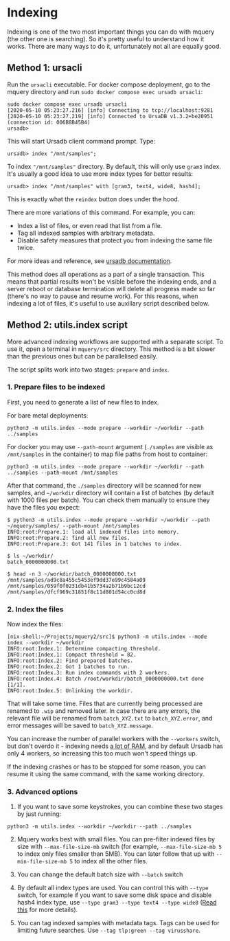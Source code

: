 # Indexing

Indexing is one of the two most important things you can do with mquery
(the other one is searching). So it's pretty useful to understand how it works.
There are many ways to do it, unfortunately not all are equally good.

## Method 1: ursacli

Run the `ursacli` executable. For docker compose deployment, go to the mquery
directory and run `sudo docker compose exec ursadb ursacli`:

```
sudo docker compose exec ursadb ursacli
[2020-05-10 05:23:27.216] [info] Connecting to tcp://localhost:9281
[2020-05-10 05:23:27.219] [info] Connected to UrsaDB v1.3.2+be20951 (connection id: 006B8B45B4)
ursadb>
```

This will start Ursadb client command prompt. Type:

```
ursadb> index "/mnt/samples";
```

To index `"/mnt/samples"` directory. By default, this will only use `gram3` index.
It's usually a good idea to use more index types for better results:


```
ursadb> index "/mnt/samples" with [gram3, text4, wide8, hash4];
```

This is exactly what the `reindex` button does under the hood.

There are more variations of this command. For example, you can:
 - Index a list of files, or even read that list from a file. 
 - Tag all indexed samples with arbitrary metadata.
 - Disable safety measures that protect you from indexing the same file twice.

For more ideas and reference, see
[ursadb documentation](https://github.com/CERT-Polska/ursadb).

This method does all operations as a part of a single transaction.
This means that partial results won't be visible before the indexing ends, and
a server reboot or database termination will delete all progress made so far
(there's no way to pause and resume work). For this reasons, when indexing
a lot of files, it's useful to use auxillary script described below.

## Method 2: utils.index script

More advanced indexing workflows are supported with a separate script. To use
it, open a terminal in `mquery/src` directory. This method is a bit slower
than the previous ones but can be parallelised easily.

The script splits work into two stages: `prepare` and `index`.

### 1. Prepare files to be indexed

First, you need to generate a list of new files to index.

For bare metal deployments:
```
python3 -m utils.index --mode prepare --workdir ~/workdir --path ../samples
```

For docker you may use `--path-mount` argument (`./samples` are visible as
`/mnt/samples` in the container) to map file paths from host to container:
```
python3 -m utils.index --mode prepare --workdir ~/workdir --path ../samples --path-mount /mnt/samples
```

After that command, the `./samples` directory will be scanned for new samples,
and `~/workdir` directory will contain a list of batches (by default with
1000 files per batch). You can check them manually to ensure they have the files
you expect:

```
$ python3 -m utils.index --mode prepare --workdir ~/workdir --path ~/mquery/samples/ --path-mount /mnt/samples
INFO:root:Prepare.1: load all indexed files into memory.
INFO:root:Prepare.2: find all new files.
INFO:root:Prepare.3: Got 141 files in 1 batches to index.

$ ls ~/workdir/
batch_0000000000.txt

$ head -n 3 ~/workdir/batch_0000000000.txt
/mnt/samples/ad9c8a455c5453ef9dd37e99c4584a09
/mnt/samples/059f0f0231db41b5734a2b71b9bc12cd
/mnt/samples/dfcf969c31851f8c11d801d54cc0cd8d
```

### 2. Index the files

Now index the files:

```
[nix-shell:~/Projects/mquery2/src]$ python3 -m utils.index --mode index --workdir ~/workdir
INFO:root:Index.1: Determine compacting threshold.
INFO:root:Index.1: Compact threshold = 82.
INFO:root:Index.2: Find prepared batches.
INFO:root:Index.2: Got 1 batches to run.
INFO:root:Index.3: Run index commands with 2 workers.
INFO:root:Index.4: Batch /root/workdir/batch_0000000000.txt done [1/1].
INFO:root:Index.5: Unlinking the workdir.
```

That will take some time. Files that are currently being processed are renamed to `.wip`
and removed later. In case there are any errors, the relevant file
will be renamed from `batch_XYZ.txt` to `batch_XYZ.error`, and error messages will
be saved to `batch_XYZ.message`.

You can increase the number of parallel workers with the `--workers` switch,
but don't overdo it - indexing needs
[a lot of RAM](https://cert-polska.github.io/ursadb/docs/limits.html), and by
default Ursadb has only 4 workers, so increasing this too much won't speed
things up.

If the indexing crashes or has to be stopped for some reason, you can resume it
using the same command, with the same working directory.

### 3. Advanced options

1. If you want to save some keystrokes, you can combine these two stages by
just running:

```
python3 -m utils.index --workdir ~/workdir --path ../samples
```

2. Mquery works best with small files. You can pre-filter indexed files by size
with `--max-file-size-mb` switch (for example, `--max-file-size-mb 5` to index only
files smaller than 5MB). You can later follow that up with `--min-file-size-mb 5`
to index all the other files.

3. You can change the default batch size with `--batch` switch

4. By default all index types are used. You can control this with `--type` switch,
for example if you want to save some disk space and disable hash4 index type, use
`--type gram3 --type text4 --type wide8`
([Read this](https://github.com/CERT-Polska/ursadb/blob/master/docs/indextypes.md) for
more details).

5. You can tag indexed samples with metadata tags. Tags can be used for limiting
future searches. Use `--tag tlp:green --tag virusshare`.

